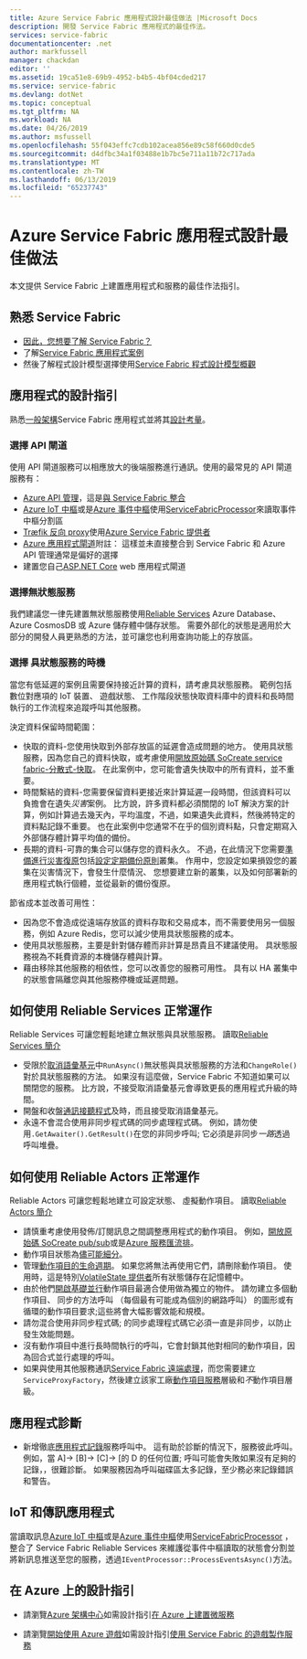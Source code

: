```yaml
---
title: Azure Service Fabric 應用程式設計最佳做法 |Microsoft Docs
description: 開發 Service Fabric 應用程式的最佳作法。
services: service-fabric
documentationcenter: .net
author: markfussell
manager: chackdan
editor: ''
ms.assetid: 19ca51e8-69b9-4952-b4b5-4bf04cded217
ms.service: service-fabric
ms.devlang: dotNet
ms.topic: conceptual
ms.tgt_pltfrm: NA
ms.workload: NA
ms.date: 04/26/2019
ms.author: msfussell
ms.openlocfilehash: 55f043effc7cdb102acea856e89c58f660d0cde5
ms.sourcegitcommit: d4dfbc34a1f03488e1b7bc5e711a11b72c717ada
ms.translationtype: MT
ms.contentlocale: zh-TW
ms.lasthandoff: 06/13/2019
ms.locfileid: "65237743"
---
```

# <a name="azure-service-fabric-application-design-best-practices"></a>Azure Service Fabric 應用程式設計最佳做法

本文提供 Service Fabric 上建置應用程式和服務的最佳作法指引。
 
## <a name="get-familiar-with-service-fabric"></a>熟悉 Service Fabric
* [因此，您想要了解 Service Fabric？](service-fabric-content-roadmap.md)
* 了解[Service Fabric 應用程式案例](service-fabric-application-scenarios.md)
* 然後了解程式設計模型選擇使用[Service Fabric 程式設計模型概觀](service-fabric-choose-framework.md)



## <a name="application-design-guidance"></a>應用程式的設計指引
熟悉[一般架構](https://docs.microsoft.com/azure/architecture/reference-architectures/microservices/service-fabric)Service Fabric 應用程式並將其[設計考量](https://docs.microsoft.com/azure/architecture/reference-architectures/microservices/service-fabric#design-considerations)。

### <a name="choose-an-api-gateway"></a>選擇 API 閘道
使用 API 閘道服務可以相應放大的後端服務進行通訊。使用的最常見的 API 閘道服務有：

- [Azure API 管理](https://docs.microsoft.com/azure/service-fabric/service-fabric-api-management-overview)，這是[與 Service Fabric 整合](https://docs.microsoft.com/azure/service-fabric/service-fabric-tutorial-deploy-api-management)
- [Azure IoT 中樞](https://docs.microsoft.com/azure/iot-hub/)或是[Azure 事件中樞](https://docs.microsoft.com/azure/event-hubs/)使用[ServiceFabricProcessor](https://github.com/Azure/azure-event-hubs/tree/master/samples/DotNet/ServiceFabricProcessor)來讀取事件中樞分割區
- [Træfik 反向 proxy](https://blogs.msdn.microsoft.com/azureservicefabric/2018/04/05/intelligent-routing-on-service-fabric-with-traefik/)使用[Azure Service Fabric 提供者](https://docs.traefik.io/configuration/backends/servicefabric/)
- [Azure 應用程式閘道](https://docs.microsoft.com/azure/application-gateway/)附註： 這樣並未直接整合到 Service Fabric 和 Azure API 管理通常是偏好的選擇
- 建置您自己[ASP.NET Core](https://docs.microsoft.com/azure/service-fabric/service-fabric-reliable-services-communication-aspnetcore) web 應用程式閘道

### <a name="choose-stateless-services"></a>選擇無狀態服務
我們建議您一律先建置無狀態服務使用[Reliable Services](https://docs.microsoft.com/azure/service-fabric/service-fabric-reliable-services-introduction) Azure Database、 Azure CosmosDB 或 Azure 儲存體中儲存狀態。 需要外部化的狀態是適用於大部分的開發人員更熟悉的方法，並可讓您也利用查詢功能上的存放區。  

### <a name="when-to-choose-stateful-services"></a>選擇 具狀態服務的時機
當您有低延遲的案例且需要保持接近計算的資料，請考慮具狀態服務。 範例包括數位對應項的 IoT 裝置、 遊戲狀態、 工作階段狀態快取資料庫中的資料和長時間執行的工作流程來追蹤呼叫其他服務。

決定資料保留時間範圍：

- 快取的資料-您使用快取到外部存放區的延遲會造成問題的地方。 使用具狀態服務，因為您自己的資料快取，或考慮使用[開放原始碼 SoCreate service fabric-分散式-快取](https://github.com/SoCreate/service-fabric-distributed-cache)。 在此案例中，您可能會遺失快取中的所有資料，並不重要。
- 時間繫結的資料-您需要保留資料更接近來計算延遲一段時間，但該資料可以負擔會在遺失*災害*案例。 比方說，許多資料都必須關閉的 IoT 解決方案的計算，例如計算過去幾天內，平均溫度，不過，如果遺失此資料，然後將特定的資料點記錄不重要。 也在此案例中您通常不在乎的個別資料點，只會定期寫入外部儲存體計算平均值的備份。  
- 長期的資料-可靠的集合可以儲存您的資料永久。 不過，在此情況下您需要[準備進行災害復原](https://docs.microsoft.com/azure/service-fabric/service-fabric-disaster-recovery)包括[設定定期備份原則](https://docs.microsoft.com/azure/service-fabric/service-fabric-backuprestoreservice-configure-periodic-backup)叢集。 作用中，您設定如果損毀您的叢集在災害情況下，會發生什麼情況、 您想要建立新的叢集，以及如何部署新的應用程式執行個體，並從最新的備份復原。

節省成本並改善可用性：
- 因為您不會造成從遠端存放區的資料存取和交易成本，而不需要使用另一個服務，例如 Azure Redis，您可以減少使用具狀態服務的成本。
- 使用具狀態服務，主要是針對儲存體而非計算是昂貴且不建議使用。 具狀態服務視為不耗費資源的本機儲存體與計算。
- 藉由移除其他服務的相依性，您可以改善您的服務可用性。 具有以 HA 叢集中的狀態會隔離您與其他服務停機或延遲問題。

## <a name="how-to-properly-work-with-reliable-services"></a>如何使用 Reliable Services 正常運作
Reliable Services 可讓您輕鬆地建立無狀態與具狀態服務。 讀取[Reliable Services 簡介](https://docs.microsoft.com/azure/service-fabric/service-fabric-reliable-services-introduction)
- 受限於[取消語彙基元](https://docs.microsoft.com/azure/service-fabric/service-fabric-reliable-services-lifecycle#stateful-service-primary-swaps)中`RunAsync()`無狀態與具狀態服務的方法和`ChangeRole()`對於具狀態服務的方法。 如果沒有這麼做，Service Fabric 不知道如果可以關閉您的服務。 比方說，不接受取消語彙基元會導致更長的應用程式升級的時間。
-   開盤和收盤[通訊接聽程式](https://docs.microsoft.com/azure/service-fabric/service-fabric-reliable-services-communication)及時，而且接受取消語彙基元。
-   永遠不會混合使用非同步程式碼的同步處理程式碼。 例如，請勿使用`.GetAwaiter().GetResult()`在您的非同步呼叫; 它必須是非同步*一路*透過呼叫堆疊。

## <a name="how-to-properly-work-with-reliable-actors"></a>如何使用 Reliable Actors 正常運作
Reliable Actors 可讓您輕鬆地建立可設定狀態、 虛擬動作項目。 讀取[Reliable Actors 簡介](https://docs.microsoft.com/azure/service-fabric/service-fabric-reliable-actors-introduction)

- 請慎重考慮使用發佈/訂閱訊息之間調整應用程式的動作項目。 例如，[開放原始碼 SoCreate pub/sub](https://service-fabric-pub-sub.socreate.it/)或是[Azure 服務匯流排](https://docs.microsoft.com/azure/service-bus/)。
- 動作項目狀態為[儘可能細分](https://docs.microsoft.com/azure/service-fabric/service-fabric-reliable-actors-state-management#best-practices)。
- 管理[動作項目的生命週期](https://docs.microsoft.com/azure/service-fabric/service-fabric-reliable-actors-state-management#best-practices)。 如果您將無法再使用它們，請刪除動作項目。 使用時，這是特別[VolatileState 提供者](https://docs.microsoft.com/azure/service-fabric/service-fabric-reliable-actors-state-management#state-persistence-and-replication)所有狀態儲存在記憶體中。
- 由於他們[開啟基礎並行](https://docs.microsoft.com/azure/service-fabric/service-fabric-reliable-actors-introduction#concurrency)動作項目最適合使用做為獨立的物件。 請勿建立多個動作項目、 同步的方法呼叫 （每個最有可能成為個別的網路呼叫） 的圖形或有循環的動作項目要求;這些將會大幅影響效能和規模。
- 請勿混合使用非同步程式碼; 的同步處理程式碼它必須一直是非同步，以防止發生效能問題。
- 沒有動作項目中進行長時間執行的呼叫，它會封鎖其他對相同的動作項目，因為回合式並行處理的呼叫。
- 如果與使用其他服務通訊[Service Fabric 遠端處理](https://docs.microsoft.com/azure/service-fabric/service-fabric-reliable-services-communication-remoting)，而您需要建立`ServiceProxyFactory`，然後建立該家工廠[動作項目服務](https://docs.microsoft.com/azure/service-fabric/service-fabric-reliable-actors-using)層級和*不*動作項目層級。


## <a name="application-diagnostics"></a>應用程式診斷
- 新增徹底[應用程式記錄](https://docs.microsoft.com/azure/service-fabric/service-fabric-diagnostics-event-generation-app)服務呼叫中。 這有助於診斷的情況下，服務彼此呼叫。 例如，當 A]-> [B]-> [C]-> [的 D 的任何位置; 呼叫可能會失敗如果沒有足夠的記錄，，很難診斷。 如果服務因為呼叫磁碟區太多記錄，至少務必來記錄錯誤和警告。

## <a name="iot-and-messaging-applications"></a>IoT 和傳訊應用程式
當讀取訊息[Azure IoT 中樞](https://docs.microsoft.com/azure/iot-hub/)或是[Azure 事件中樞](https://docs.microsoft.com/azure/event-hubs/)使用[ServiceFabricProcessor](https://github.com/Azure/azure-event-hubs/tree/master/samples/DotNet/ServiceFabricProcessor) ，整合了 Service Fabric Reliable Services 來維護從事件中樞讀取的狀態會分割並將新訊息推送至您的服務，透過`IEventProcessor::ProcessEventsAsync()`方法。


## <a name="design-guidance-on-azure"></a>在 Azure 上的設計指引
* 請瀏覽[Azure 架構中心](https://docs.microsoft.com/azure/architecture/microservices/)如需設計指引[在 Azure 上建置微服務](https://docs.microsoft.com/azure/architecture/microservices/)

* 請瀏覽[開始使用 Azure 遊戲](https://docs.microsoft.com/gaming/azure/)如需設計指引[使用 Service Fabric 的遊戲製作服務](https://docs.microsoft.com/gaming/azure/reference-architectures/multiplayer-synchronous-sf)
